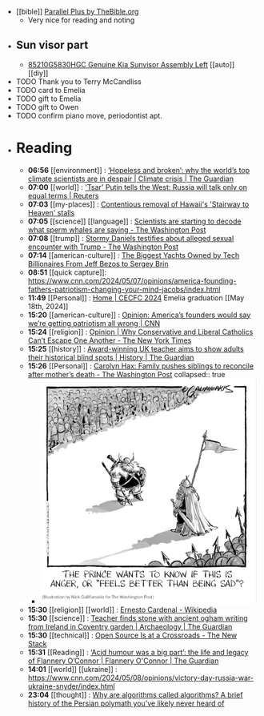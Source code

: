 - [[bible]] [Parallel Plus by TheBible.org](https://thebible.org/gt/index "Parallel Plus by TheBible.org")
	- Very nice for reading and noting
- ## Sun visor part
	- [85210G5830HGC Genuine Kia Sunvisor Assembly Left](https://www.kiapartsnow.com/genuine/kia-sunvisor-assy-lh~85210g5830hgc.html?vin=&make=Kia&model=Niro&year=2019&submodel=&extra1=&extra2=&filter=()&location=pd:8485312,85201A "85210G5830HGC Genuine Kia Sunvisor Assembly Left") [[auto]]  [[diy]]
- TODO Thank you to Terry McCandliss
- TODO card to Emelia
- TODO gift to Emelia
- TODO gift to Owen
- TODO confirm piano move, periodontist apt.
- # Reading
	- **06:56** [[environment]] : [‘Hopeless and broken’: why the world’s top climate scientists are in despair | Climate crisis | The Guardian](https://www.theguardian.com/environment/ng-interactive/2024/may/08/hopeless-and-broken-why-the-worlds-top-climate-scientists-are-in-despair "‘Hopeless and broken’: why the world’s top climate scientists are in despair | Climate crisis | The Guardian")
	- **07:00** [[world]] : ['Tsar' Putin tells the West: Russia will talk only on equal terms | Reuters](https://www.reuters.com/world/europe/tsar-putin-tells-west-russia-will-talk-only-equal-terms-2024-05-07/ "'Tsar' Putin tells the West: Russia will talk only on equal terms | Reuters")
	- **07:03** [[my-places]] : [Contentious removal of Hawaii's 'Stairway to Heaven' stalls](https://www.sfgate.com/hawaii/article/haiku-stairway-to-heaven-stalls-19444929.php "Contentious removal of Hawaii's 'Stairway to Heaven' stalls")
	- **07:05** [[science]] [[language]] : [Scientists are starting to decode what sperm whales are saying - The Washington Post](https://www.washingtonpost.com/science/2024/05/07/sperm-whale-alphabet-clicks/?utm_source=newsshowcase&utm_medium=gnews&utm_campaign=CDAqDwgAKgcICjCO1JQKMLfRdDDdhf0B&utm_content=rundown&gaa_at=g&gaa_n=ARTJ-U_FV3p1paF4QYe0qOMobcHbsY4YYl6u8RW3Zdl4YCW7kAaVhbNdprK7ivMWdjy9mcX_VZvJW4IDJVTOX4-nDNB6&gaa_ts=663b6736&gaa_sig=5x4Se4BAjR5RRxVWI5dN8Vk3eFqDZY-Yd7lJ1bYkffs4ocUpT4Uisx2icqdGkNT0b2G-VGy4sgMgHLMzVjLbFQ%3D%3D "Scientists are starting to decode what sperm whales are saying - The Washington Post")
	- **07:08** [[trump]] : [Stormy Daniels testifies about alleged sexual encounter with Trump - The Washington Post](https://www.washingtonpost.com/politics/2024/05/07/stormy-daniels-testimony-trump-hush-money-trial/?utm_source=newsshowcase&utm_medium=gnews&utm_campaign=CDAqDwgAKgcICjCO1JQKMLfRdDDdhf0B&utm_content=rundown&gaa_at=la&gaa_n=ARTJ-U_B9s4c8TFDE8sFk-Lxj1S1j4beD9LgRzGKn61Eai_tU_x0C4NTAXU2O_kR21sWGLqxk8LLgln_7sVNtbVhEjSn&gaa_ts=663b6736&gaa_sig=F-LbxVWodA3ywmnV0cDBlVnCSpZWs6Fp5EK5RH5amyv_hO-EXwQF1GOMJtzaSuchY7B9CKHA96T9UVTdX7rYow%3D%3D "Stormy Daniels testifies about alleged sexual encounter with Trump - The Washington Post")
	- **07:14** [[american-culture]] : [The Biggest Yachts Owned by Tech Billionaires From Jeff Bezos to Sergey Brin](https://www.businessinsider.com/biggest-yachts-owned-by-tech-billionaires-mark-zuckerberg-jeff-bezos-2024-5#sergey-brin-dragonfly-9 "The Biggest Yachts Owned by Tech Billionaires From Jeff Bezos to Sergey Brin")
	- **08:51** [[quick capture]]:  https://www.cnn.com/2024/05/07/opinions/america-founding-fathers-patriotism-changing-your-mind-jacobs/index.html
	- **11:49** [[Personal]] : [Home | CECFC 2024](https://www.cubstowolves.com/ "Home | CECFC 2024") Emelia graduation [[May 18th, 2024]]
	- **15:20** [[american-culture]] :  [Opinion: America’s founders would say we’re getting patriotism all wrong | CNN](https://www.cnn.com/2024/05/08/opinions/america-founding-fathers-patriotism-changing-your-mind-jacobs)
	- **15:24** [[religion]] :  [Opinion | Why Conservative and Liberal Catholics Can’t Escape One Another - The New York Times](https://www.nytimes.com/2024/05/08/opinion/pope-francis-catholic-church.html?smid=nytcore-ios-share&referringSource=articleShare)
	- **15:25** [[history]] :  [Award-winning UK teacher aims to show adults their historical blind spots | History | The Guardian](https://www.theguardian.com/education/article/2024/may/08/award-winning-uk-teacher-aims-to-show-adults-their-historical-blind-spots)
	- **15:26** [[Personal]] :  [Carolyn Hax: Family pushes siblings to reconcile after mother’s death - The Washington Post](https://www.washingtonpost.com/advice/2024/05/08/carolyn-hax-siblings-estrangement-grief/)
	  collapsed:: true
		- ![Screenshot_2024-05-08_15-28-48.png](../assets/Screenshot_2024-05-08_15-28-48_1715196585595_0.png)
	- **15:30** [[religion]] [[world]] :  [Ernesto Cardenal - Wikipedia](https://en.wikipedia.org/wiki/Ernesto_Cardenal)
	- **15:30** [[science]] :  [Teacher finds stone with ancient ogham writing from Ireland in Coventry garden | Archaeology | The Guardian](https://www.theguardian.com/science/article/2024/may/08/teacher-finds-stone-ancient-ogham-writing-ireland-coventry-garden)
	- **15:30** [[technical]] :  [Open Source Is at a Crossroads - The New Stack](https://thenewstack.io/open-source-is-at-a-crossroads/)
	- **15:31** [[Reading]] :  [‘Acid humour was a big part’: the life and legacy of Flannery O’Connor | Flannery O'Connor | The Guardian](https://www.theguardian.com/books/article/2024/may/08/flannery-oconnor-movie-maya-ethan-hawke)
	- **14:01** [[world]] [[ukraine]] :  https://www.cnn.com/2024/05/08/opinions/victory-day-russia-war-ukraine-snyder/index.html
	- **23:04** [[thought]] : [Why are algorithms called algorithms? A brief history of the Persian polymath you’ve likely never heard of](https://theconversation.com/why-are-algorithms-called-algorithms-a-brief-history-of-the-persian-polymath-youve-likely-never-heard-of-229286 "Why are algorithms called algorithms? A brief history of the Persian polymath you’ve likely never heard of")